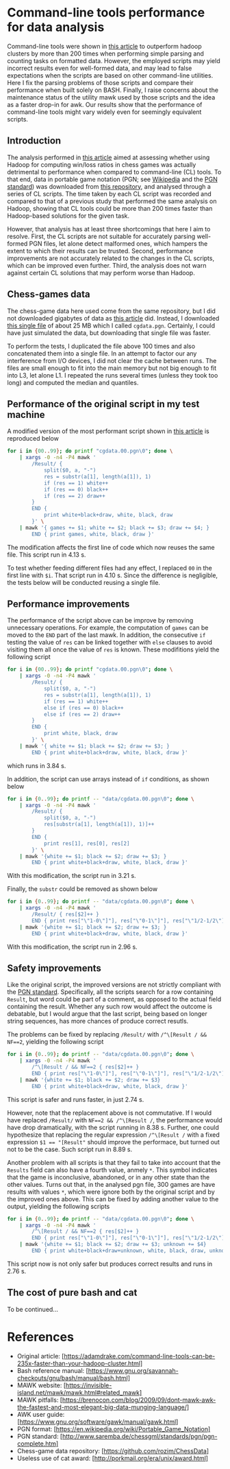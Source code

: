 # Command-line tools performance for data analysis

Command-line tools were shown in [this article](https://adamdrake.com/command-line-tools-can-be-235x-faster-than-your-hadoop-cluster.html) to outperform hadoop clusters by more than 200 times when performing simple parsing and counting tasks on formatted data. However, the employed scripts may yield incorrect results even for well-formed data, and may lead to false expectations when the scripts are based on other command-line utilities. Here I fix the parsing problems of those scripts and compare their performance when built solely on BASH. Finally, I raise concerns about the maintenance status of the utility mawk used by those scripts and the idea as a faster drop-in for awk. Our results show that the performance of command-line tools might vary widely even for seemingly equivalent scripts.
 
## Introduction

The analysis performed in [this article](https://adamdrake.com/command-line-tools-can-be-235x-faster-than-your-hadoop-cluster.html) aimed at assessing whether using Hadoop for computing win/loss ratios in chess games was actually detrimental to performance when compared to command-line (CL) tools. To that end, data in portable game notation (PGN; see [Wikipedia](https://en.wikipedia.org/wiki/Portable_Game_Notation) and the [PGN standard](http://www.saremba.de/chessgml/standards/pgn/pgn-complete.htm)) was downloaded from [this repository](https://github.com/rozim/ChessData), and analysed through a series of CL scripts. The time taken by each CL script was recorded and compared to that of a previous study that performed the same analysis on Hadoop, showing that CL tools could be more than 200 times faster than Hadoop-based solutions for the given task. 

However, that analysis has at least three shortcomings that here I aim to resolve. First, the CL scripts are not suitable for accurately parsing well-formed PGN files, let alone detect malformed ones, which hampers the extent to which their results can be trusted. Second, performance improvements are not accurately related to the changes in the CL scripts, which can be improved even further. Third, the analysis does not warn against certain CL solutions that may perform worse than Hadoop.

## Chess-games data

The chess-game data here used come from the same repository, but I did not downloaded gigabytes of data as [this article](https://adamdrake.com/command-line-tools-can-be-235x-faster-than-your-hadoop-cluster.html) did. Instead, I downloaded [this single file](https://github.com/rozim/ChessData/blob/master/mega2400_part_01.pgn) of about 25 MB which I called `cgdata.pgn`. Certainly, I could have just simulated the data, but downloading that single file was faster.

To perform the tests, I duplicated the file above 100 times and also concatenated them into a single file. In an attempt to factor our any interference from I/O devices, I did not clear the cache between runs. The files are small enough to fit into the main memory but not big enough to fit into L3, let alone L1. I repeated the runs several times (unless they took too long) and computed the median and quantiles. 

## Performance of the original script in my test machine

A modified version of the most performant script shown in [this article](https://adamdrake.com/command-line-tools-can-be-235x-faster-than-your-hadoop-cluster.html) is reproduced below

```bash
for i in {00..99}; do printf "cgdata.00.pgn\0"; done \
	| xargs -0 -n4 -P4 mawk '
		/Result/ { 
			split($0, a, "-")
			res = substr(a[1], length(a[1]), 1)
			if (res == 1) white++ 
			if (res == 0) black++ 
			if (res == 2) draw++ 
		} 
		END { 
			print white+black+draw, white, black, draw 
		}' \
	| mawk '{ games += $1; white += $2; black += $3; draw += $4; } 
		END { print games, white, black, draw }'
```

The modification affects the first line of code which now reuses the same file. This script run in 4.13 s. 

To test whether feeding different files had any effect, I replaced `00` in the first line with `$i`. That script run in 4.10 s. Since the difference is negligible, the tests below will be conducted reusing a single file. 

## Performance improvements

The performance of the script above can be improve by removing unnecessary operations. For example, the computation of `games` can be moved to the `END` part of the last mawk. In addition, the consecutive `if` testing the value of `res` can be linked together with `else` clauses to avoid visiting them all once the value of `res` is known. These modifitions yield the following script

```bash
for i in {00..99}; do printf "cgdata.00.pgn\0"; done \
	| xargs -0 -n4 -P4 mawk '
		/Result/ { 
			split($0, a, "-")
			res = substr(a[1], length(a[1]), 1)
			if (res == 1) white++ 
			else if (res == 0) black++ 
			else if (res == 2) draw++ 
		} 
		END { 
			print white, black, draw 
		}' \
	| mawk '{ white += $1; black += $2; draw += $3; } 
		END { print white+black+draw, white, black, draw }'
```
which runs in 3.84 s.

In addition, the script can use arrays instead of `if` conditions, as shown below

```bash
for i in {0..99}; do printf -- "data/cgdata.00.pgn\0"; done \
	| xargs -0 -n4 -P4 mawk '
		/Result/ { 
			split($0, a, "-")
			res[substr(a[1], length(a[1]), 1)]++
		} 
		END { 
			print res[1], res[0], res[2] 
		}' \
	| mawk '{white += $1; black += $2; draw += $3; } 
		END { print white+black+draw, white, black, draw }'
```
With this modification, the script run in 3.21 s.

Finally, the `substr` could be removed as shown below

```bash
for i in {0..99}; do printf -- "data/cgdata.00.pgn\0"; done \
	| xargs -0 -n4 -P4 mawk '
		/Result/ { res[$2]++ } 
		END { print res["\"1-0\"]"], res["\"0-1\"]"], res["\"1/2-1/2\"]"] }' \
	| mawk '{white += $1; black += $2; draw += $3; } 
		END { print white+black+draw, white, black, draw }'
```
With this modification, the script run in 2.96 s.


## Safety improvements

Like the original script, the improved versions are not strictly compliant with the [PGN standard](http://www.saremba.de/chessgml/standards/pgn/pgn-complete.htm). Specifically, all the scripts search for a row containing `Result`, but word could be part of a comment, as opposed to the actual field containing the result. Whether any such row would affect the outcome is debatable, but I would argue that the last script, being based on longer string sequences, has more chances of produce correct resutls. 

The problems can be fixed by replacing `/Result/` with `/^\[Result / && NF==2`, yielding the following script

```bash
for i in {0..99}; do printf -- "data/cgdata.00.pgn\0"; done \
	| xargs -0 -n4 -P4 mawk '
		/^\[Result / && NF==2 { res[$2]++ } 
		END { print res["\"1-0\"]"], res["\"0-1\"]"], res["\"1/2-1/2\"]"] }' \
	| mawk '{white += $1; black += $2; draw += $3} 
		END { print white+black+draw, white, black, draw }'
```
This script is safer and runs faster, in just 2.74 s. 

However, note that the replacement above is not commutative. If I would have replaced `/Result/` with `NF==2 && /^\[Result /`, the performance would have drop dramatically, with the script running in 8.38 s. Further, one could hypothesize that replacing the regular expression `/^\[Result /` with a fixed expression `$1 == "[Result"` should improve the performace, but turned out not to be the case. Such script run in 8.89 s.

Another problem with all scripts is that they fail to take into account that the `Results` field can also have a fourth value, anmely `*`. This symbol indicates that the game is inconclusive, abandoned, or in any other state than the other values. Turns out that, in the analysed pgn file, 300 games are have results with values `*`, which were ignore both by the original script and by the improved ones above. This can be fixed by adding  another value to the output, yielding the following scripts

```bash
for i in {0..99}; do printf -- "data/cgdata.00.pgn\0"; done \
	| xargs -0 -n4 -P4 mawk '
		/^\[Result / && NF==2 { res[$2]++ } 
		END { print res["\"1-0\"]"], res["\"0-1\"]"], res["\"1/2-1/2\"]"], res["\"*\"]"] }' \
	| mawk '{white += $1; black += $2; draw += $3; unknown += $4} 
		END { print white+black+draw+unknown, white, black, draw, unknown }'
```
This script now is not only safer but produces correct results and runs in 2.76 s.


## The cost of pure bash and cat

To be continued...

# References

+ Original article: [https://adamdrake.com/command-line-tools-can-be-235x-faster-than-your-hadoop-cluster.html]
+ Bash reference manual: [https://www.gnu.org/savannah-checkouts/gnu/bash/manual/bash.html]
+ MAWK website: [https://invisible-island.net/mawk/mawk.html#related_mawk]
+ MAWK pitfalls: [https://brenocon.com/blog/2009/09/dont-mawk-awk-the-fastest-and-most-elegant-big-data-munging-language/]
+ AWK user guide: [https://www.gnu.org/software/gawk/manual/gawk.html]
+ PGN format: [https://en.wikipedia.org/wiki/Portable_Game_Notation]
+ PGN standard: [http://www.saremba.de/chessgml/standards/pgn/pgn-complete.htm]
+ Chess-game data repository: [https://github.com/rozim/ChessData]
+ Useless use of cat award: [http://porkmail.org/era/unix/award.html]
